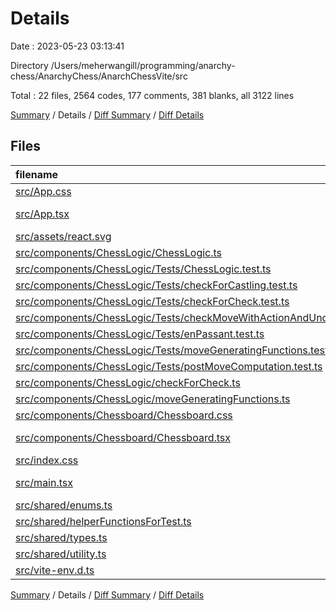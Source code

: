 # Details

Date : 2023-05-23 03:13:41

Directory /Users/meherwangill/programming/anarchy-chess/AnarchyChess/AnarchChessVite/src

Total : 22 files,  2564 codes, 177 comments, 381 blanks, all 3122 lines

[Summary](results.md) / Details / [Diff Summary](diff.md) / [Diff Details](diff-details.md)

## Files
| filename | language | code | comment | blank | total |
| :--- | :--- | ---: | ---: | ---: | ---: |
| [src/App.css](/src/App.css) | CSS | 37 | 0 | 6 | 43 |
| [src/App.tsx](/src/App.tsx) | TypeScript JSX | 12 | 5 | 3 | 20 |
| [src/assets/react.svg](/src/assets/react.svg) | XML | 1 | 0 | 0 | 1 |
| [src/components/ChessLogic/ChessLogic.ts](/src/components/ChessLogic/ChessLogic.ts) | TypeScript | 539 | 117 | 99 | 755 |
| [src/components/ChessLogic/Tests/ChessLogic.test.ts](/src/components/ChessLogic/Tests/ChessLogic.test.ts) | TypeScript | 405 | 0 | 27 | 432 |
| [src/components/ChessLogic/Tests/checkForCastling.test.ts](/src/components/ChessLogic/Tests/checkForCastling.test.ts) | TypeScript | 68 | 0 | 11 | 79 |
| [src/components/ChessLogic/Tests/checkForCheck.test.ts](/src/components/ChessLogic/Tests/checkForCheck.test.ts) | TypeScript | 169 | 0 | 27 | 196 |
| [src/components/ChessLogic/Tests/checkMoveWithActionAndUndo.test.ts](/src/components/ChessLogic/Tests/checkMoveWithActionAndUndo.test.ts) | TypeScript | 143 | 0 | 23 | 166 |
| [src/components/ChessLogic/Tests/enPassant.test.ts](/src/components/ChessLogic/Tests/enPassant.test.ts) | TypeScript | 63 | 3 | 11 | 77 |
| [src/components/ChessLogic/Tests/moveGeneratingFunctions.test.ts](/src/components/ChessLogic/Tests/moveGeneratingFunctions.test.ts) | TypeScript | 195 | 0 | 19 | 214 |
| [src/components/ChessLogic/Tests/postMoveComputation.test.ts](/src/components/ChessLogic/Tests/postMoveComputation.test.ts) | TypeScript | 187 | 9 | 33 | 229 |
| [src/components/ChessLogic/checkForCheck.ts](/src/components/ChessLogic/checkForCheck.ts) | TypeScript | 159 | 12 | 31 | 202 |
| [src/components/ChessLogic/moveGeneratingFunctions.ts](/src/components/ChessLogic/moveGeneratingFunctions.ts) | TypeScript | 402 | 26 | 58 | 486 |
| [src/components/Chessboard/Chessboard.css](/src/components/Chessboard/Chessboard.css) | CSS | 0 | 0 | 1 | 1 |
| [src/components/Chessboard/Chessboard.tsx](/src/components/Chessboard/Chessboard.tsx) | TypeScript JSX | 32 | 0 | 4 | 36 |
| [src/index.css](/src/index.css) | CSS | 3 | 0 | 0 | 3 |
| [src/main.tsx](/src/main.tsx) | TypeScript JSX | 9 | 0 | 2 | 11 |
| [src/shared/enums.ts](/src/shared/enums.ts) | TypeScript | 43 | 4 | 6 | 53 |
| [src/shared/helperFunctionsForTest.ts](/src/shared/helperFunctionsForTest.ts) | TypeScript | 16 | 0 | 3 | 19 |
| [src/shared/types.ts](/src/shared/types.ts) | TypeScript | 31 | 0 | 5 | 36 |
| [src/shared/utility.ts](/src/shared/utility.ts) | TypeScript | 50 | 0 | 11 | 61 |
| [src/vite-env.d.ts](/src/vite-env.d.ts) | TypeScript | 0 | 1 | 1 | 2 |

[Summary](results.md) / Details / [Diff Summary](diff.md) / [Diff Details](diff-details.md)